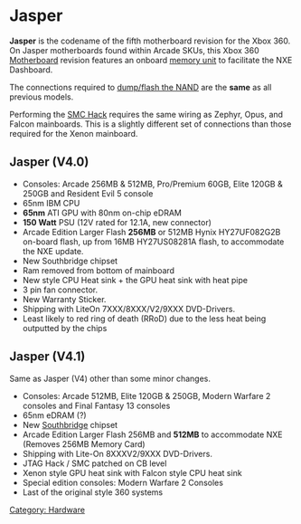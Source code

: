 # Jasper

**Jasper** is the codename of the fifth motherboard revision for the
Xbox 360. On Jasper motherboards found within Arcade SKUs, this Xbox 360
[Motherboard](../Motherboard.md) revision features an onboard
[memory unit](../../Accessories/Memory_Unit.md) to facilitate the
NXE Dashboard.

The connections required to [dump/flash the NAND](../../../Hacks/NAND_Reading.md)
are the **same** as all previous models.

Performing the [SMC Hack](../../../Hacks/SMC_Hack.md) requires the same wiring
as Zephyr, Opus, and Falcon mainboards. This is a slightly different set
of connections than those required for the Xenon mainboard.

## Jasper (V4.0)

  - Consoles: Arcade 256MB & 512MB, Pro/Premium 60GB, Elite 120GB &
    250GB and Resident Evil 5 console
  - 65nm IBM CPU
  - **65nm** ATI GPU with 80nm on-chip eDRAM
  - **150 Watt** PSU (12V rated for 12.1A, new connector)
  - Arcade Edition Larger Flash **256MB** or 512MB Hynix HY27UF082G2B
    on-board flash, up from 16MB HY27US08281A flash, to accommodate the
    NXE update.
  - New Southbridge chipset
  - Ram removed from bottom of mainboard
  - New style CPU Heat sink + the GPU heat sink with heat pipe
  - 3 pin fan connector.
  - New Warranty Sticker.
  - Shipping with LiteOn 7XXX/8XXX/V2/9XXX DVD-Drivers.
  - Least likely to red ring of death (RRoD) due to the less heat being
    outputted by the chips

## Jasper (V4.1)

Same as Jasper (V4) other than some minor changes.

  - Consoles: Arcade 512MB, Elite 120GB & 250GB, Modern Warfare 2
    consoles and Final Fantasy 13 consoles
  - 65nm eDRAM (?)
  - New [Southbridge](../Southbridge.md) chipset
  - Arcade Edition Larger Flash 256MB and **512MB** to accommodate NXE
    (Removes 256MB Memory Card)
  - Shipping with Lite-On 8XXXV2/9XXX DVD-Drivers.
  - JTAG Hack / SMC patched on CB level
  - Xenon style GPU heat sink with Falcon style CPU heat sink
  - Special edition consoles: Modern Warfare 2 Consoles
  - Last of the original style 360 systems

[Category: Hardware](../../index.md)
